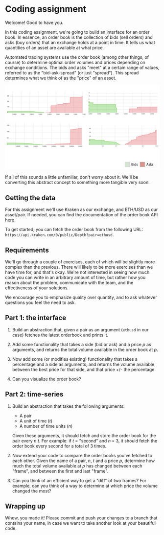 # Coding assignment

Welcome! Good to have you.

In this coding assignment, we're going to build an interface for an order book. In essence, an order book
is the collection of bids (sell orders) and asks (buy orders) that an exchange holds at a point in time.
It tells us what quantities of an asset are available at what price.

Automated trading systems use the order book (among other things, of course) to determine optimal order volumes and prices
depending on exchange conditions. The bids and asks "meet" at a certain range of values, referred to as the "bid-ask-spread" (or just "spread"). This spread determines what we think of as the "price" of an asset.

![img](static/order_book.png)

If all of this sounds a little unfamiliar, don't worry about it. We'll be converting this abstract concept to something more tangible very soon.

## Getting the data

For this assignment we'll use Kraken as our exchange, and ETH/USD as our asset/pair. If needed, you can find the documentation of the order book API [here](https://docs.kraken.com/rest/#operation/getOrderBook).

To get started, you can fetch the order book from the following URL: `https://api.kraken.com/0/public/Depth?pair=ethusd`.

## Requirements

We'll go through a couple of exercises, each of which will be slightly more complex than the previous. There will likely to be more exercises than we have time for, and that's okay. We're not interested in seeing how much code you can write in an arbitrary amount of time, but rather how you reason about the problem, communicate with the team, and the effectiveness of your solutions.

We encourage you to emphasize quality over quantity, and to ask whatever questions you feel the need to ask.

## Part 1: the interface

1. Build an abstraction that, given a pair as an argument (`ethusd` in our case) fetches the latest orderbook and prints it.

2. Add some functionality that takes a side (bid or ask) and a price _p_ as arguments, and returns the total volume available in the order book at _p_.

3. Now add some (or modifies existing) functionality that takes a percentage and a side as arguments, and returns the volume available between the best price for that side, and that price +/- the percentage.

4. Can you visualize the order book?

## Part 2: time-series

1. Build an abstraction that takes the following arguments:
   - A pair
   - A unit of time (_t_)
   - A number of time units (_n_)

    Given these arguments, it should fetch and store the order book for the pair every _n_ _t_. For example: if _t_ = "second" and _n_ = 3, it should fetch the order book every second for a total of 3 times.

2. Now extend your code to compare the order books you've fetched to each other. Given the name of a pair, _n_, _t_ and a price _p_, determine how much the total volume available at _p_ has changed between each "frame", and between the first and last "frame".

3. Can you think of an efficient way to get a "diff" of two frames? For example, can you think of a way to determine at which price the volume changed the most?

## Wrapping up

Whew, you made it! Please commit and push your changes to a branch that contains your name, in case we want to take another look at your beautiful code.